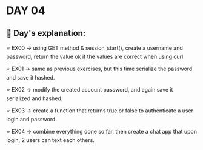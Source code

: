 # DAY 04

## :diamond_shape_with_a_dot_inside: **Day's explanation:**

⭐️ EX00 -> using GET method & session_start(), create a username and password, return the value ok if the values are correct when using curl.

⭐️ EX01 -> same as previous exercises, but this time serialize the password and save it hashed.

⭐️ EX02 -> modify the created account password, and again save it serialized and hashed.

⭐️ EX03 -> create a function that returns true or false to authenticate a user login and password.

⭐️ EX04 -> combine everything done so far, then create a chat app that upon login, 2 users can text each others.
